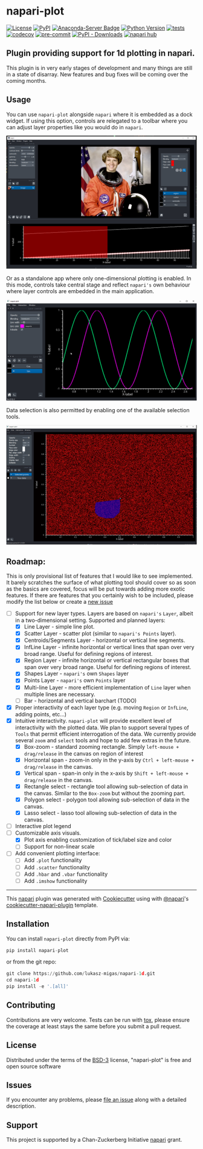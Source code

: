 # napari-plot

[![License](https://img.shields.io/pypi/l/napari-plot.svg?color=green)](https://github.com/lukasz-migas/napari-1d/raw/main/LICENSE)
[![PyPI](https://img.shields.io/pypi/v/napari-plot.svg?color=green)](https://pypi.org/project/napari-plot)
[![Anaconda-Server Badge](https://anaconda.org/conda-forge/napari-plot/badges/version.svg)](https://anaconda.org/conda-forge/napari-plot)
[![Python Version](https://img.shields.io/pypi/pyversions/napari-plot.svg?color=green)](https://python.org)
[![tests](https://github.com/lukasz-migas/napari-1d/workflows/tests/badge.svg)](https://github.com/lukasz-migas/napari-1d/actions)
[![codecov](https://codecov.io/gh/lukasz-migas/napari-1d/branch/main/graph/badge.svg)](https://codecov.io/gh/lukasz-migas/napari-1d)
[![pre-commit](https://img.shields.io/badge/pre--commit-enabled-brightgreen?logo=pre-commit&logoColor=white)](https://github.com/pre-commit/pre-commit)
[![PyPI - Downloads](https://img.shields.io/pypi/dm/napari-plot.svg)](https://pypistats.org/packages/napari-plot)
[![napari hub](https://img.shields.io/endpoint?url=https://api.napari-hub.org/shields/napari-plot)](https://www.napari-hub.org/plugins/napari-plot)

## Plugin providing support for 1d plotting in napari.

This plugin is in very early stages of development and many things are still in a state of disarray. New features and bug fixes
will be coming over the coming months. 

## Usage

You can use `napari-plot` alongside `napari` where it is embedded as a dock widget. If using this option, controls are relegated to a toolbar
where you can adjust layer properties like you would do in `napari`.

![embedded](https://github.com/lukasz-migas/napari-1d/raw/main/misc/embedded.png)

Or as a standalone app where only one-dimensional plotting is enabled. In this mode, controls take central stage and reflect `napari's` own
behaviour where layer controls are embedded in the main application.

![live-view](https://github.com/lukasz-migas/napari-1d/raw/main/misc/napariplot-live-line.gif)

Data selection is also permitted by enabling one of the available selection tools.

![scatter-select](https://github.com/lukasz-migas/napari-1d/raw/main/misc/napariplot-scatter-select.gif)

## Roadmap:

This is only provisional list of features that I would like to see implemented. It barely scratches the surface of what plotting tool should cover so as soon as the basics are covered,
focus will be put towards adding more exotic features. If there are features that you certainly wish to be included,
please modify the list below or create a [new issue](https://github.com/lukasz-migas/napari-1d/issues/new)

- [ ] Support for new layer types. Layers are based on `napari's` `Layer`, albeit in a two-dimensional setting. Supported and planned layers:
  - [x] Line Layer - simple line plot.
  - [x] Scatter Layer - scatter plot (similar to `napari's Points` layer).
  - [x] Centroids/Segments Layer - horizontal or vertical line segments.
  - [x] InfLine Layer - infinite horizontal or vertical lines that span over very broad range. Useful for defining regions of interest.
  - [x] Region Layer - infinite horizontal or vertical rectangular boxes that span over very broad range. Useful for defining regions of interest.
  - [x] Shapes Layer - `napari's` own `Shapes` layer
  - [x] Points Layer - `napari's` own `Points` layer
  - [x] Multi-line Layer - more efficient implementation of `Line` layer when multiple lines are necessary.
  - [ ] Bar - horizontal and vertical barchart (TODO)
- [x] Proper interactivity of each layer type (e.g. moving `Region` or `InfLine`, adding points, etc...)
- [x] Intuitive interactivity. `napari-plot` will provide excellent level of interactivity with the plotted data. We plan to support several types of `Tools` that permit efficient interrogation of the data. We currently provide several `zoom` and `select` tools and hope to add few extras in the future.
  - [x] Box-zoom - standard zooming rectangle. Simply `left-mouse + drag/release` in the canvas on region of interest
  - [x] Horizontal span - zoom-in only in the y-axis by `Ctrl + left-mouse + drag/release` in the canvas.
  - [x] Vertical span - span-in only in the x-axis by `Shift + left-mouse + drag/release` in the canvas.
  - [x] Rectangle select - rectangle tool allowing sub-selection of data in the canvas. Similar to the `Box-zoom` but without the zooming part.
  - [x] Polygon select - polygon tool allowing sub-selection of data in the canvas.
  - [x] Lasso select - lasso tool allowing sub-selection of data in the canvas.
- [ ] Interactive plot legend
- [ ] Customizable axis visuals.
  - [x] Plot axis enabling customization of tick/label size and color
  - [ ] Support for non-linear scale
- [ ] Add convenient plotting interface:
  - [ ] Add `.plot` functionality
  - [ ] Add `.scatter` functionality
  - [ ] Add `.hbar` and `.vbar` functionality
  - [ ] Add `.imshow` functionality

----------------------------------

This [napari] plugin was generated with [Cookiecutter] using with [@napari]'s [cookiecutter-napari-plugin] template.

<!--
Don't miss the full getting started guide to set up your new package:
https://github.com/napari/cookiecutter-napari-plugin#getting-started

and review the napari docs for plugin developers:
https://napari.org/docs/plugins/index.html
-->

## Installation

You can install `napari-plot` directly from PyPI via:

```python
pip install napari-plot
```

or from the git repo:

```python
git clone https://github.com/lukasz-migas/napari-1d.git
cd napari-1d
pip install -e '.[all]'
```

## Contributing

Contributions are very welcome. Tests can be run with [tox], please ensure
the coverage at least stays the same before you submit a pull request.

## License

Distributed under the terms of the [BSD-3] license,
"napari-plot" is free and open source software

## Issues

If you encounter any problems, please [file an issue] along with a detailed description.

## Support

This project is supported by a Chan-Zuckerberg Initiative [napari](https://chanzuckerberg.com/science/programs-resources/imaging/napari/maintain-1d-visualization-plugin/) grant.

[napari]: https://github.com/napari/napari
[Cookiecutter]: https://github.com/audreyr/cookiecutter
[@napari]: https://github.com/napari
[BSD-3]: http://opensource.org/licenses/BSD-3-Clause
[Apache Software License 2.0]: http://www.apache.org/licenses/LICENSE-2.0
[cookiecutter-napari-plugin]: https://github.com/napari/cookiecutter-napari-plugin
[file an issue]: https://github.com/lukasz-migas/napari-1d/issues
[napari]: https://github.com/napari/napari
[tox]: https://tox.readthedocs.io/en/latest/
[pip]: https://pypi.org/project/pip/
[PyPI]: https://pypi.org/
